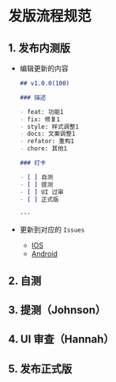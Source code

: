 # 发版流程规范

## 1. 发布内测版

- 编辑更新的内容

    ```md
    ## v1.0.0(100)

    ### 描述

    - feat: 功能1
    - fix: 修复1
    - style: 样式调整1
    - docs: 文案调整1
    - refator: 重构1
    - chore: 其他1

    ### 打卡

    - [ ] 自测
    - [ ] 提测
    - [ ] UI 过审
    - [ ] 正式版

    ---
    ```
- 更新到对应的 `Issues` 

   - [IOS](https://github.com/bookey-dev/bookey.requirement/issues/16) 
   - [Android](https://github.com/bookey-dev/bookey.requirement/issues/65)

## 2. 自测

## 3. 提测（Johnson）

## 4. UI 审查（Hannah）

## 5. 发布正式版
